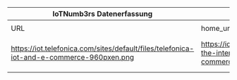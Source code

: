 |IoTNumb3rs Datenerfassung|||||||||||
| ---- | ---- | ---- | ---- | ---- | ---- | ---- | ---- | ---- | ---- | ---- |
||||||||||||
|URL|home_url|filename|device_class|device_count|market_class|market_volume|prognosis_year|publication_year|authorship_class|Dropbox folder|
|https://iot.telefonica.com/sites/default/files/telefonica-iot-and-e-commerce-960pxen.png|https://iot.telefonica.com/blog/infographic-the-internet-of-things-and-the-e-commerce|file21_telefonica-iot-and-e-commerce-960pxen.png||||||||JinlinHolic/20181123-0000|
